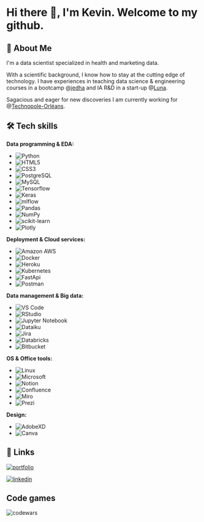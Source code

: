 
# Hi there 👋, I'm Kevin. Welcome to my github.

## 🦊 About Me
I'm a data scientist specialized in health and marketing data.

With a scientific background, I know how to stay at the cutting edge of technology.
I have experiences in teaching data science & engineering courses in a bootcamp @[jedha](https://www.jedha.co/) and IA R&D in a start-up @[Luna](https://www.lunaforhealth.com/fr). 

Sagacious and eager for new discoveries I am currently working for @[Technopole-Orléans](https://www.labia-loirevalley.fr/).


## 🛠 Tech skills

**Data programming & EDA:** 
- ![Python](https://img.shields.io/badge/-Python-3776AB?style=flat-square&logo=Python&logoColor=white)
- ![HTML5](https://img.shields.io/badge/-HTML5-E34F26?style=flat-square&logo=html5&logoColor=white)
- ![CSS3](https://img.shields.io/badge/-CSS3-1572B6?style=flat-square&logo=css3)
- ![PostgreSQL](https://img.shields.io/badge/-PostgreSQL-316192?style=flat-square&logo=postgresql&logoColor=white)
- ![MySQL](https://img.shields.io/badge/-MySQL-005C84?style=flat-square&logo=mysql&logoColor=white)
- ![Tensorflow](https://img.shields.io/badge/TensorFlow-FF6F00?style=flat-square&logo=tensorflow&logoColor=white)
- ![Keras](https://img.shields.io/badge/Keras-%23D00000.svg?style=flat-square&logo=Keras&logoColor=white)
- ![mlflow](https://img.shields.io/badge/mlflow-%23d9ead3.svg?style=flat-square&logo=numpy&logoColor=blue)
- ![Pandas](https://img.shields.io/badge/pandas-%23150458.svg?style=flat-square&logo=pandas&logoColor=white)
- ![NumPy](https://img.shields.io/badge/numpy-%23013243.svg?style=flat-square&logo=numpy&logoColor=white)
- ![scikit-learn](https://img.shields.io/badge/scikit--learn-%23F7931E.svg?style=flat-square&logo=scikit-learn&logoColor=white)
- ![Plotly](https://img.shields.io/badge/Plotly-%233F4F75.svg?style=flat-square&logo=plotly&logoColor=white)

**Deployment & Cloud services:**
- ![Amazon AWS](https://img.shields.io/badge/Amazon%20AWS-232F3E?style=flat-square&logo=amazon-aws)
- ![Docker](https://img.shields.io/badge/-Docker-003F8C?style=flat-square&logo=docker)
- ![Heroku](https://img.shields.io/badge/-Heroku-430098?style=flat-square&logo=heroku)
- ![Kubernetes](https://img.shields.io/badge/-Kubernetes-white?style=flat-square&logo=Kubernetes)
- ![FastApi](https://img.shields.io/badge/Fastapi-00C7B7?style=flat-square&logo=Fastapi&logoColor=white)
- ![Postman](https://img.shields.io/badge/Postman-FF6C37?style=flat-square&logo=postman&logoColor=white)

**Data management & Big data:**

- ![VS Code](https://img.shields.io/badge/-VSCode-%23007ACC?style=flat-square&logo=visual-studio-code)
- ![RStudio](https://img.shields.io/badge/RStudio-4285F4?style=flat-square&logo=rstudio&logoColor=white)
- ![Jupyter Notebook](https://img.shields.io/badge/-Jupyter-white?style=flat-square&logo=Jupyter)
- ![Dataiku](https://img.shields.io/badge/Dataiku-2AB1AC?style=flat-square&logo=dataiku&logoColor=white)
- ![Jira](https://img.shields.io/badge/Jira-0052CC?style=flat-square&logo=Jira&logoColor=white)
- ![Databricks](https://img.shields.io/badge/Databricks-FF3621?style=flat-square&logo=Databricks&logoColor=white)
- ![Bitbucket](https://img.shields.io/badge/bitbucket-%230047B3.svg?style=flat-square&logo=bitbucket&logoColor=white)

**OS & Office tools:**

- ![Linux](https://img.shields.io/badge/Linux-FCC624?style=flat-square&logo=linux&logoColor=black)
- ![Microsoft](https://img.shields.io/badge/Microsoft_Office-D83B01?style=flat-square&logo=microsoft-office&logoColor=white)
- ![Notion](https://img.shields.io/badge/Notion-000000?style=flat-square&logo=notion&logoColor=white)
- ![Confluence](https://img.shields.io/badge/confluence-%23172BF4.svg?style=flat-square&logo=confluence&logoColor=white)
- ![Miro](https://img.shields.io/badge/Miro-050038?style=flat-square&logo=Miro&logoColor=white)
- ![Prezi](https://img.shields.io/badge/Prezi-3181FF?style=flat-squarege&logo=prezi&logoColor=white)

**Design:**

- ![AdobeXD](https://img.shields.io/badge/Adobe%20XD-470137?style=flat-square&logo=Adobe%20XD&logoColor=#FF61F6)
- ![Canva](https://img.shields.io/badge/Canva-%2300C4CC.svg?&style=flat-square&logo=Canva&logoColor=white)

## 🔗 Links
[![portfolio](https://img.shields.io/badge/my_portfolio-000?style=for-the-badge&logo=ko-fi&logoColor=white)](https://kevingfox.github.io/Portfolio/)

[![linkedin](https://img.shields.io/badge/linkedin-0A66C2?style=for-the-badge&logo=linkedin&logoColor=white)](https://www.linkedin.com/in/kevin-goupil/)

## Code games
![codewars](https://www.codewars.com/users/kevingfox/badges/micro)

